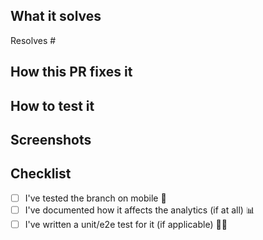 ## What it solves

Resolves #

## How this PR fixes it

## How to test it

## Screenshots

## Checklist
* [ ] I've tested the branch on mobile 📱
* [ ] I've documented how it affects the analytics (if at all) 📊
* [ ] I've written a unit/e2e test for it (if applicable) 🧑‍💻
